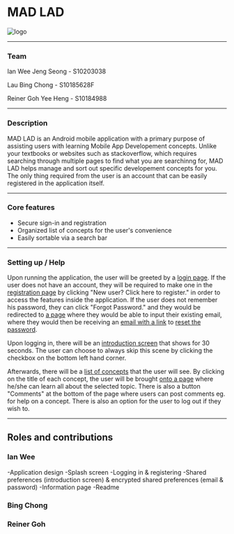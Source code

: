 # MAD LAD
![logo](https://github.com/Reiner-Goh/MAD-assignment-2021/blob/main/app/src/main/res/mipmap-xxxhdpi/ic_launcher.png?raw=true)

---

### Team

Ian Wee Jeng Seong - S10203038

Lau Bing Chong - S10185628F

Reiner Goh Yee Heng - S10184988

---

### Description

MAD LAD is an Android mobile application with a primary purpose of assisting users with learning Mobile App Developement concepts. Unlike your textbooks or websites such as stackoverflow, which requires searching through multiple pages to find what you are searchinng for, MAD LAD helps manage and sort out specific developement concepts for you. The only thing required from the user is an account that can be easily registered in the application itself.

---

### Core features

- Secure sign-in and registration
- Organized list of concepts for the user's convenience
- Easily sortable via a search bar

---

### Setting up / Help

Upon running the application, the user will be greeted by a [login page](https://i.imgur.com/b2qck9m.png). If the user does not have an account, they will be required to make one in the [registration page](https://i.imgur.com/SxMlXu9.png) by clicking "New user? Click here to register." in order to access the features inside the application. If the user does not remember his password, they can click "Forgot Password." and they would be redirected to [a page](https://i.imgur.com/Jh4wvC1.png) where they would be able to input their existing email, where they would then be receiving an [email with a link](https://i.imgur.com/VaYZSgE.png) to [reset the password](https://i.imgur.com/EBaWOYr.png).

Upon logging in, there will be an [introduction screen](https://i.imgur.com/UPGYtP0.png) that shows for 30 seconds. The user can choose to always skip this scene by clicking the checkbox on the bottom left hand corner.

Afterwards, there will be a [list of concepts](https://i.imgur.com/sN7yj9g.png) that the user will see. By clicking on the title of each concept, the user will be brought [onto a page](https://i.imgur.com/gDYryie.png) where he/she can learn all about the selected topic. There is also a button "Comments" at the bottom of the page where users can post comments eg. for help on a concept. There is also an option for the user to log out if they wish to.

---

## Roles and contributions

### Ian Wee
-Application design
-Splash screen
-Logging in & registering
-Shared preferences (introduction screen) & encrypted shared preferences (email & password)
-Information page
-Readme

### Bing Chong

### Reiner Goh
